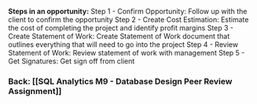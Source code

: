 
**Steps in an opportunity:**
Step 1 - Confirm Opportunity: Follow up with the client to confirm the opportunity
Step 2 - Create Cost Estimation: Estimate the cost of completing the project and identify profit margins
Step 3 - Create Statement of Work: Create Statement of Work document that outlines everything that will need to go into the project
Step 4 - Review Statement of Work: Review statement of work with management
Step 5 - Get Signatures: Get sign off from client

### Back: [[SQL Analytics M9 - Database Design Peer Review Assignment]]